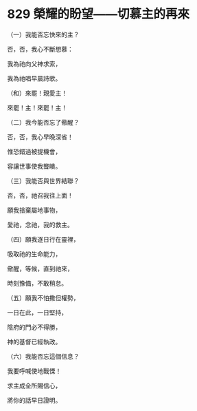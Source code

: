 # 829 榮耀的盼望——切慕主的再來

（一）我能否忘快來的主？

否，否，我心不斷想慕：

我為祂向父神求索，

我為祂唱早晨詩歌。

（和）來罷！親愛主！

來罷！主！來罷！主！

（二）我今能否忘了儆醒？

否，否，我心早晚深省！

惟恐錯過被提機會，

容讓世事使我聾瞶。

（三）我能否與世界結聯？

否，否，祂召我往上面！

願我捨棄屬地事物，

愛祂，念祂，我的救主。

（四）願我逐日行在靈裡，

吸取祂的生命能力，

儆醒，等候，直到祂來，

時刻豫備，不敢稍怠。

（五）願我不怕撒但權勢，

一日在此，一日堅持，

陰府的門必不得勝，

神的基督已經執政。

（六）我能否忘這個信息？

我要呼喊使地戰慄！

求主成全所賜信心，

將你的話早日證明。

